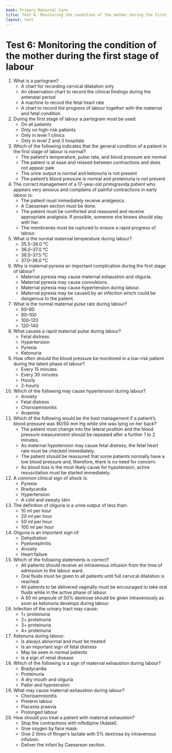 ```yaml
---
book: Primary Maternal Care
title: Test 6. Monitoring the condition of the mother during the first stage of labour
layout: test
---
```


# Test 6: Monitoring the condition of the mother during the first stage of labour

1.	What is a partogram?
	-	A chart for recording cervical dilatation only
	-	An observation chart to record the clinical findings during the antenatal period
	-	A machine to record the fetal heart rate
	+	A chart to record the progress of labour together with the maternal and fetal condition
2.	During the first stage of labour a partogram must be used:
	+	On all patients
	-	Only on high-risk patients
	-	Only in level 1 clinics
	-	Only in level 2 and 3 hospitals
3.	Which of the following indicates that the general condition of a patient in the first stage of labour is normal?
	-	The patient’s temperature, pulse rate, and blood pressure are normal
	+	The patient is at ease and relaxed between contractions and does not appear pale
	-	The urine output is normal and ketonuria is not present
	-	The patient’s blood pressure is normal and proteinuria is not present
4.	The correct management of a 17-year-old primigravida patient who appears very anxious and complains of painful contractions in early labour is:
	-	The patient must immediately receive analgesics.
	-	A Caesarean section must be done.
	+	The patient must be comforted and reassured and receive appropriate analgesia. If possible, someone she knows should stay with her.
	-	The membranes must be ruptured to ensure a rapid progress of labour.
5.	What is the normal maternal temperature during labour?
	-	35.5–36.0 °C
	+	36.0–37.0 °C
	-	36.5–37.5 °C
	-	37.0–38.0 °C
6.	Why is maternal pyrexia an important complication during the first stage of labour?
	-	Maternal pyrexia may cause maternal exhaustion and oliguria.
	-	Maternal pyrexia may cause convulsions.
	-	Maternal pyrexia may cause hypertension during labour.
	+	Maternal pyrexia may be caused by an infection which could be dangerous to the patient.
7.	What is the normal maternal pulse rate during labour?
	-	60–80
	+	80–100
	-	100–120
	-	120–140
8.	What causes a rapid maternal pulse during labour?
	-	Fetal distress
	-	Hypertension
	+	Pyrexia
	-	Ketonuria
9.	How often should the blood pressure be monitored in a low-risk patient during the latent phase of labour?
	-	Every 15 minutes
	-	Every 30 minutes
	-	Hourly
	+	2-hourly
10.	Which of the following may cause hypertension during labour?
	+	Anxiety
	-	Fetal distress
	-	Chorioamnionitis
	-	Anaemia
11.	Which of the following would be the best management if a patient’s blood pressure was 90/50 mm Hg while she was lying on her back?
	+	The patient must change into the lateral position and the blood pressure measurement should be repeated after a further 1 to 2 minutes.
	-	As maternal hypotension may cause fetal distress, the fetal heart rate must be checked immediately.
	-	The patient should be reassured that some patients normally have a low blood pressure and, therefore, there is no need for concern.
	-	As blood loss is the most likely cause for hypotension, active resuscitation must be started immediately.
12.	A common clinical sign of shock is:
	-	Pyrexia
	-	Bradycardia
	-	Hypertension
	+	A cold and sweaty skin
13.	The definition of oliguria is a urine output of less than:
	-	10 ml per hour
	+	20 ml per hour
	-	50 ml per hour
	-	100 ml per hour
14.	Oliguria is an important sign of:
	+	Dehydration
	-	Pyelonephritis
	-	Anxiety
	-	Heart failure
15.	Which of the following statements is correct?
	-	All patients should receive an intravenous infusion from the time of admission to the labour ward.
	-	Oral fluids must be given to all patients until full cervical dilatation is reached.
	+	All patients to be delivered vaginally must be encouraged to take oral fluids while in the active phase of labour.
	-	A 50 ml ampoule of 50% dextrose should be given intravenously as soon as ketonuria develops during labour.
16.	Infection of the urinary tract may cause:
	+	1+ proteinuria
	-	2+ proteinuria
	-	3+ proteinuria
	-	4+ proteinuria
17.	Ketonuria during labour:
	-	Is always abnormal and must be treated
	-	Is an important sign of fetal distress
	+	May be seen in normal patients
	-	Is a sign of renal disease
18.	Which of the following is a sign of maternal exhaustion during labour?
	-	Bradycardia
	-	Proteinuria
	+	A dry mouth and oliguria
	-	Pallor and hypotension
19.	What may cause maternal exhaustion during labour?
	-	Chorioamnionitis
	-	Preterm labour
	-	Placenta praevia
	+	Prolonged labour
20.	How should you treat a patient with maternal exhaustion?
	-	Stop the contractions with nifedipine (Adalat).
	-	Give oxygen by face mask.
	+	Give 2 litres of Ringer’s lactate with 5% dextrose by intravenous infusion.
	-	Deliver the infant by Caesarean section.
